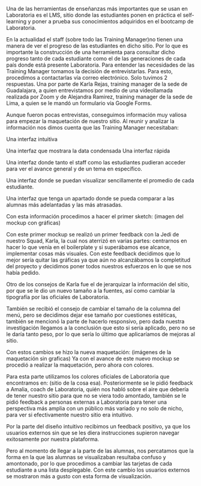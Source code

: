 

Una de las herramientas de enseñanzas más importantes que se usan en Laboratoria es el LMS, sitio donde las estudiantes ponen en práctica el self-learning y poner a prueba sus conocimientos adquiridos en el bootcamp de Laboratoria.

En la actualidad el staff (sobre todo las Training Manager)no tienen una manera de ver el progreso de las estudiantes en dicho sitio. Por lo que es importante la construcción de una herramienta para consultar dicho progreso tanto de cada estudiante como el de las generaciones de cada país donde está presente Laboratoria.
Para entender las necesidades de las Training Manager tomamos la decisión de entrevistarlas. Para esto, procedimos a contactarlas vía correo electrónico. 
Solo tuvimos 2 respuestas. Una por parte de  Karla Rejas, training manager de la sede de Guadalajara,  a quien entrevistamos por medio de una videollamada realizada por Zoom y  de Alejandra Ramirez, training manager de la sede de Lima, a quien se le mandó un formulario vía Google Forms.

Aunque fueron pocas entrevistas, conseguimos información muy valiosa para empezar la maquetación de nuestro sitio. 
Al reunir y analizar la información nos dimos cuenta que las Training Manager necesitaban:

Una interfaz intuitiva

Una interfaz que mostrara la data condensada
Una interfaz rápida

Una interfaz donde tanto el staff como las estudiantes pudieran acceder para ver el avance general y de un tema en específico.

Una interfaz donde se puedan visualizar sencillamente el promedio de cada estudiante.

Una interfaz que tenga un apartado donde se pueda comparar a las alumnas más adelantadas y las más atrasadas.

Con esta información procedimos a hacer el primer sketch: 
(imagen del mockup con gráficas)

Con este primer mockup se realizó un primer feedback con la Jedi de nuestro Squad, Karla, la cual nos aterrizó en varias partes: centrarnos en hacer lo que venía en el boilerplate y si superábamos ese alcance, implementar cosas más visuales. Con este feedback decidimos que lo mejor sería quitar las gráficas ya que aún no alcanzábamos la completitud del proyecto y decidimos poner todos nuestros esfuerzos en lo que se nos había pedido.

Otro de los consejos de Karla fue el de jerarquizar la información del sitio, por que se le dio un nuevo tamaño a la fuentes, así como cambiar la tipografía por las oficiales de Laboratoria.

También se recibió el consejo de cambiar el tamaño de la columna del menú, pero se decidimos dejar ese tamaño por cuestiones estéticas, también se mencionó la parte de hacerlo responsivo, pero dada nuestra investigación llegamos a la conclusión que esto si sería aplicado, pero no se le daría tanto peso, por lo que sería lo último que aplicaríamos de mejoras al sitio.

Con estos cambios se hizo la nueva maquetación: 
(imágenes de la maquetación sin graficas)
Ya con el avance de este nuevo mockup se procedió a realizar la maquetación, pero ahora con colores.

 Para esta parte utilizamos los colores oficiales de Laboratoria que encontramos en: (sitio de la cosa esa).
Posteriormente se le pidió feedback a Amalia, coach de Laboratoria, quién nos habló sobre el aire que debería de tener nuestro sitio para que no se viera todo amontado, también se le pidió feedback a personas externas a Laboratoria para tener una perspectiva más amplia con un público más variado y no solo de nicho, para ver si efectivamente nuestro sitio era intuitivo. 

Por la parte del diseño intuitivo recibimos un feedback positivo, ya que los usuarios externos sin que se les diera instrucciones supieron navegar exitosamente por nuestra plataforma.

Pero al momento de llegar a la parte de las alumnas, nos percatamos que la forma en la que las alumnas se visualizaban resultaba confuso y amontonado, por lo que procedimos a cambiar las tarjetas de cada estudiante a una lista desplegable. Con este cambio los usuarios externos se mostraron más a gusto con esta forma de visualización.
